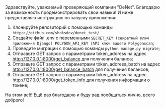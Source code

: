 Здравствуйте, уважаемый проверяющий компании "DeNet". Благодарю за возможность продемонстрировать свои навыки!
И ниже предоставляю инструкцию по запуску приложения:
1) Клонируйте репозиторий с помощью команды `https://github.com/shoksdev/denet_test/`
2) Создайте файл .env с переменными `SECRET_KEY (секретный ключ приложения Django) POLYGON_API_KEY (API ключ вашего Polygonscan`;
3) Проведите миграции с помощью команды `python manage.py migrate`;
4) Отправьте GET запрос с параметрами token_address на адрес http://127.0.0.1:8000/get_balance для получения баланса;
5) Отправьте GET запрос с параметрами token_address_batch на адрес http://127.0.0.1:8000/get_balance_batch для получения балансов;
6) Отправьте GET запрос с параметрами token_address на адрес http://127.0.0.1:8000/get_token_info для получения информации о токене;

На этом всё! Ещё раз благодарю и буду рад пообщаться лично, всего доброго!
